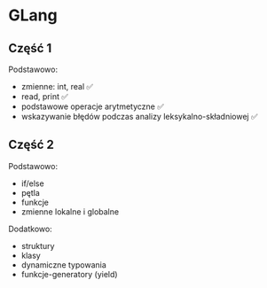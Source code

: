 # GLang

## Część 1

Podstawowo:
- zmienne: int, real ✅
- read, print ✅
- podstawowe operacje arytmetyczne ✅
- wskazywanie błędów podczas analizy leksykalno-składniowej ✅

## Część 2

Podstawowo:
- if/else
- pętla
- funkcje
- zmienne lokalne i globalne

Dodatkowo:
- struktury
- klasy
- dynamiczne typowania
- funkcje-generatory (yield)


